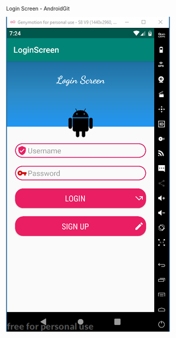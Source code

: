 Login Screen - AndroidGit


![](https://github.com/sediq-khan/LoginScreen_Android/blob/master/Screenshot1.png)
